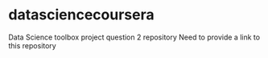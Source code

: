 # datasciencecoursera
Data Science toolbox project question 2 repository
Need to provide a link to this repository
